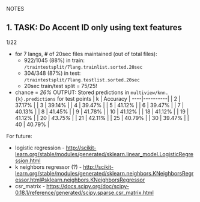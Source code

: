 NOTES

## 1. TASK: Do Accent ID only using text features
1/22
- for 7 langs, # of 20sec files maintained (out of total files): 
	- 922/1045 (88%) in train: `/traintestsplit/7lang.trainlist.sorted.20sec`
	- 304/348 (87%) in test: `/traintestsplit/7lang.testlist.sorted.20sec`
	- 20sec train/test split = 75/25!
- chance = *26%*
OUTPUT:
Stored predictions in `multiview/knn.{k}.predictions` for test points
| k | Accuracy |
----|----------|
| 2 | 37.17% |
| 3 | 39.14% |
| 4 | 39.47% |
| 5 | 41.12% |
| 6 | 39.47% |
| 7 | 40.13% |
| 8 | 41.45% |
| 9 | 41.78% |
| 10 | 41.12% |
| 18 | 41.12% |
| 19 | 41.12% |
| 20 | *43.75%* |
| 21 | 42.11% |
| 25 | 40.79% |
| 30 | 39.47% |
| 40 | 40.79% |

For future:
- logistic regression - http://scikit-learn.org/stable/modules/generated/sklearn.linear_model.LogisticRegression.html
- k neighbors regressor (?) - http://scikit-learn.org/stable/modules/generated/sklearn.neighbors.KNeighborsRegressor.html#sklearn.neighbors.KNeighborsRegressor
- csr\_matrix - https://docs.scipy.org/doc/scipy-0.18.1/reference/generated/scipy.sparse.csr_matrix.html